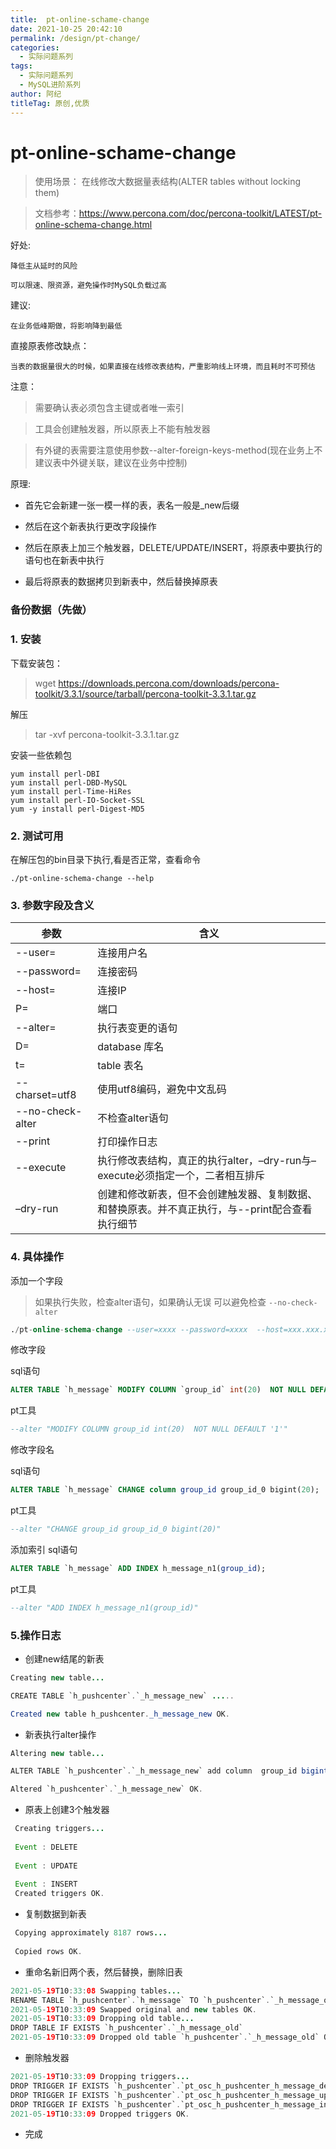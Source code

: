 ```yaml
---
title:  pt-online-schame-change
date: 2021-10-25 20:42:10
permalink: /design/pt-change/
categories:
  - 实际问题系列
tags:
  - 实际问题系列
  - MySQL进阶系列
author: 阿纪
titleTag: 原创,优质
---
```

# pt-online-schame-change

> 使用场景： 在线修改大数据量表结构(ALTER tables without locking them)

> 文档参考：https://www.percona.com/doc/percona-toolkit/LATEST/pt-online-schema-change.html

好处:

    降低主从延时的风险
    
    可以限速、限资源，避免操作时MySQL负载过高

建议:

    在业务低峰期做，将影响降到最低

直接原表修改缺点：

    当表的数据量很大的时候，如果直接在线修改表结构，严重影响线上环境，而且耗时不可预估




注意：

> 需要确认表必须包含主键或者唯一索引

> 工具会创建触发器，所以原表上不能有触发器

> 有外键的表需要注意使用参数--alter-foreign-keys-method(现在业务上不建议表中外键关联，建议在业务中控制)


原理:


* 首先它会新建一张一模一样的表，表名一般是_new后缀

* 然后在这个新表执行更改字段操作

* 然后在原表上加三个触发器，DELETE/UPDATE/INSERT，将原表中要执行的语句也在新表中执行

* 最后将原表的数据拷贝到新表中，然后替换掉原表


### 备份数据（先做）

### 1. 安装

下载安装包：

>  wget  https://downloads.percona.com/downloads/percona-toolkit/3.3.1/source/tarball/percona-toolkit-3.3.1.tar.gz

解压

> tar -xvf percona-toolkit-3.3.1.tar.gz

安装一些依赖包

```
yum install perl-DBI
yum install perl-DBD-MySQL
yum install perl-Time-HiRes
yum install perl-IO-Socket-SSL
yum -y install perl-Digest-MD5
```

### 2. 测试可用

在解压包的bin目录下执行,看是否正常，查看命令

```
./pt-online-schema-change --help
```

### 3. 参数字段及含义

| 参数             | 含义                                                         |
| ---------------- | ------------------------------------------------------------ |
| --user=          | 连接用户名                                                   |
| --password=      | 连接密码                                                     |
| --host=          | 连接IP                                                       |
| P=               | 端口                                                         |
| --alter=         | 执行表变更的语句                                             |
| D=               | database 库名                                                |
| t=               | table 表名                                                   |
| --charset=utf8   | 使用utf8编码，避免中文乱码                                   |
| --no-check-alter | 不检查alter语句                                              |
| --print          | 打印操作日志                                                 |
| --execute        | 执行修改表结构，真正的执行alter，–dry-run与–execute必须指定一个，二者相互排斥 |
| –dry-run         | 创建和修改新表，但不会创建触发器、复制数据、和替换原表。并不真正执行，与--print配合查看执行细节 |




### 4. 具体操作

添加一个字段

> 如果执行失败，检查alter语句，如果确认无误 可以避免检查 `--no-check-alter`

```sql
./pt-online-schema-change --user=xxxx --password=xxxx  --host=xxx.xxx.xxx.xxxx  --alter "add column  group_id bigint(20) not NULL default '0'  comment 'test' " P=30306,D=h_pushcenter,t=h_message  --charset=utf8 --no-version-check --print --execute
```

修改字段

sql语句

```sql
ALTER TABLE `h_message` MODIFY COLUMN `group_id` int(20)  NOT NULL DEFAULT '1';
```

pt工具

```sql
--alter "MODIFY COLUMN group_id int(20)  NOT NULL DEFAULT '1'"
```

修改字段名

sql语句

```sql
ALTER TABLE `h_message` CHANGE column group_id group_id_0 bigint(20);
```

pt工具

```sql
--alter "CHANGE group_id group_id_0 bigint(20)"
```

添加索引
sql语句

```sql
ALTER TABLE `h_message` ADD INDEX h_message_n1(group_id);
```

pt工具

```sql
--alter "ADD INDEX h_message_n1(group_id)"
```

### 5.操作日志

* 创建new结尾的新表

```java
Creating new table...

CREATE TABLE `h_pushcenter`.`_h_message_new` .....

Created new table h_pushcenter._h_message_new OK.
```



* 新表执行alter操作

```java
Altering new table...

ALTER TABLE `h_pushcenter`.`_h_message_new` add column  group_id bigint(20) not NULL default '0'  comment 'test' 

Altered `h_pushcenter`.`_h_message_new` OK.
```


* 原表上创建3个触发器

```java
 Creating triggers...
 
 Event : DELETE 
 
 Event : UPDATE 
 
 Event : INSERT 
 Created triggers OK.
```

*  复制数据到新表

```java
 Copying approximately 8187 rows...
 
 Copied rows OK.
```

* 重命名新旧两个表，然后替换，删除旧表

```java
2021-05-19T10:33:08 Swapping tables...
RENAME TABLE `h_pushcenter`.`h_message` TO `h_pushcenter`.`_h_message_old`, `h_pushcenter`.`_h_message_new` TO `h_pushcenter`.`h_message`
2021-05-19T10:33:09 Swapped original and new tables OK.
2021-05-19T10:33:09 Dropping old table...
DROP TABLE IF EXISTS `h_pushcenter`.`_h_message_old`
2021-05-19T10:33:09 Dropped old table `h_pushcenter`.`_h_message_old` OK.
```

* 删除触发器

```java
2021-05-19T10:33:09 Dropping triggers...
DROP TRIGGER IF EXISTS `h_pushcenter`.`pt_osc_h_pushcenter_h_message_del`
DROP TRIGGER IF EXISTS `h_pushcenter`.`pt_osc_h_pushcenter_h_message_upd`
DROP TRIGGER IF EXISTS `h_pushcenter`.`pt_osc_h_pushcenter_h_message_ins`
2021-05-19T10:33:09 Dropped triggers OK.
```

* 完成

